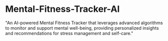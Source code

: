 # Mental-Fitness-Tracker-AI
"An AI-powered Mental Fitness Tracker that leverages advanced algorithms to monitor and support mental well-being, providing personalized insights and recommendations for stress management and self-care."
